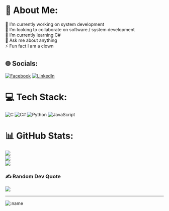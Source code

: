 # 💫 About Me:
🔭 I’m currently working on system development<br>👯 I’m looking to collaborate on software / system development<br>🌱 I’m currently learning C#<br>💬 Ask me about anything<br>⚡ Fun fact I am a clown


## 🌐 Socials:
[![Facebook](https://img.shields.io/badge/Facebook-%231877F2.svg?logo=Facebook&logoColor=white)](https://www.facebook.com/profile.php?id=100010195844656) [![LinkedIn](https://img.shields.io/badge/LinkedIn-%230077B5.svg?logo=linkedin&logoColor=white)](https://www.linkedin.com/in/lander-furusho-gerotto-097468264/) 

# 💻 Tech Stack:
![C](https://img.shields.io/badge/c-%2300599C.svg?style=flat-square&logo=c&logoColor=white) ![C#](https://img.shields.io/badge/c%23-%23239120.svg?style=flat-square&logo=c-sharp&logoColor=white) ![Python](https://img.shields.io/badge/python-3670A0?style=flat-square&logo=python&logoColor=ffdd54) ![JavaScript](https://img.shields.io/badge/javascript-%23323330.svg?style=flat-square&logo=javascript&logoColor=%23F7DF1E)
# 📊 GitHub Stats:
![](https://github-readme-stats.vercel.app/api?username=landergerotto&theme=midnight-purple&hide_border=false&include_all_commits=false&count_private=false)<br/>
![](https://github-readme-streak-stats.herokuapp.com/?user=landergerotto&theme=midnight-purple&hide_border=false)<br/>
![](https://github-readme-stats.vercel.app/api/top-langs/?username=landergerotto&theme=midnight-purple&hide_border=false&include_all_commits=false&count_private=false&layout=compact)

### ✍️ Random Dev Quote
![](https://quotes-github-readme.vercel.app/api?type=horizontal&theme=tokyonight)

---
![:name](https://count.getloli.com/get/@:landergerotto)

